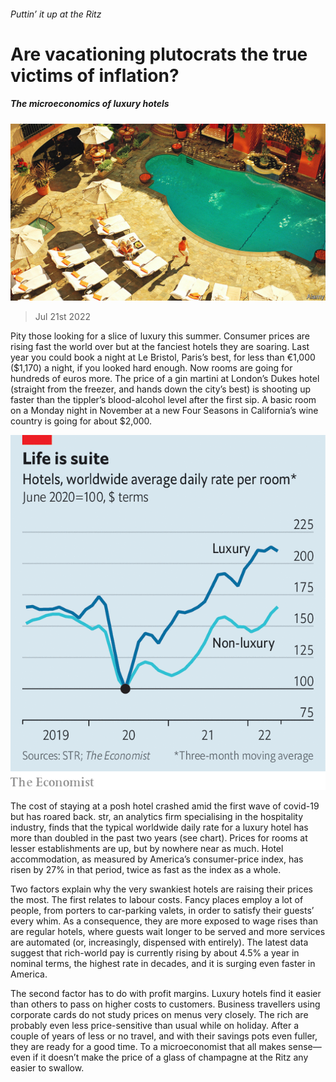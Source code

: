 ###### Puttin’ it up at the Ritz

# Are vacationing plutocrats the true victims of inflation? 

##### The microeconomics of luxury hotels 

![image](images/20220723_WBP001.jpg) 

> Jul 21st 2022 

Pity those looking for a slice of luxury this summer. Consumer prices are rising fast the world over but at the fanciest hotels they are soaring. Last year you could book a night at Le Bristol, Paris’s best, for less than €1,000 ($1,170) a night, if you looked hard enough. Now rooms are going for hundreds of euros more. The price of a gin martini at London’s Dukes hotel (straight from the freezer, and hands down the city’s best) is shooting up faster than the tippler’s blood-alcohol level after the first sip. A basic room on a Monday night in November at a new Four Seasons in California’s wine country is going for about $2,000. 

![image](images/20220723_WBC202.png) 


The cost of staying at a posh hotel crashed amid the first wave of covid-19 but has roared back. str, an analytics firm specialising in the hospitality industry, finds that the typical worldwide daily rate for a luxury hotel has more than doubled in the past two years (see chart). Prices for rooms at lesser establishments are up, but by nowhere near as much. Hotel accommodation, as measured by America’s consumer-price index, has risen by 27% in that period, twice as fast as the index as a whole. 

Two factors explain why the very swankiest hotels are raising their prices the most. The first relates to labour costs. Fancy places employ a lot of people, from porters to car-parking valets, in order to satisfy their guests’ every whim. As a consequence, they are more exposed to wage rises than are regular hotels, where guests wait longer to be served and more services are automated (or, increasingly, dispensed with entirely). The latest data suggest that rich-world pay is currently rising by about 4.5% a year in nominal terms, the highest rate in decades, and it is surging even faster in America. 

The second factor has to do with profit margins. Luxury hotels find it easier than others to pass on higher costs to customers. Business travellers using corporate cards do not study prices on menus very closely. The rich are probably even less price-sensitive than usual while on holiday. After a couple of years of less or no travel, and with their savings pots even fuller, they are ready for a good time. To a microeconomist that all makes sense—even if it doesn’t make the price of a glass of champagne at the Ritz any easier to swallow. 


